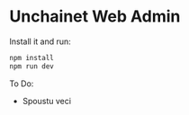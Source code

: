# Unchainet Web Admin


Install it and run:

```bash
npm install
npm run dev
```

To Do:

- Spoustu veci